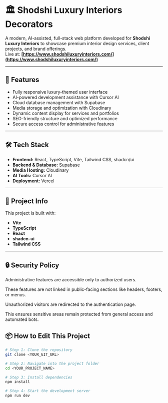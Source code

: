 # 🏛️ Shodshi Luxury Interiors Decorators

A modern, AI-assisted, full-stack web platform developed for **Shodshi Luxury Interiors** to showcase premium interior design services, client projects, and brand offerings.  
Live at: **[https://www.shodshiluxuryinteriors.com/](https://www.shodshiluxuryinteriors.com/)**

---

## 🚀 Features
- Fully responsive luxury-themed user interface
- AI-powered development assistance with Cursor AI
- Cloud database management with Supabase
- Media storage and optimization with Cloudinary
- Dynamic content display for services and portfolios
- SEO-friendly structure and optimized performance
- Secure access control for administrative features

---

## 🛠 Tech Stack
- **Frontend:** React, TypeScript, Vite, Tailwind CSS, shadcn/ui
- **Backend & Database:** Supabase
- **Media Hosting:** Cloudinary
- **AI Tools:** Cursor AI
- **Deployment:** Vercel

---

## 📂 Project Info
This project is built with:
- **Vite**
- **TypeScript**
- **React**
- **shadcn-ui**
- **Tailwind CSS**
  
---

## 🔒 Security Policy
Administrative features are accessible only to authorized users.

These features are not linked in public-facing sections like headers, footers, or menus.

Unauthorized visitors are redirected to the authentication page.

This ensures sensitive areas remain protected from general access and automated bots.



## 📦 How to Edit This Project
```sh
# Step 1: Clone the repository
git clone <YOUR_GIT_URL>

# Step 2: Navigate into the project folder
cd <YOUR_PROJECT_NAME>

# Step 3: Install dependencies
npm install

# Step 4: Start the development server
npm run dev

